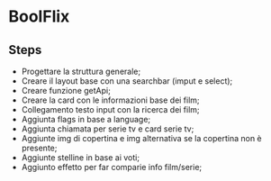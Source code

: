 # BoolFlix


## Steps

- Progettare la struttura generale;
- Creare il layout base con una searchbar (imput e select);
- Creare funzione getApi;
- Creare la card con le informazioni base dei film;
- Collegamento testo input con la ricerca dei film;
- Aggiunta flags in base a language;
- Aggiunta chiamata per serie tv e card serie tv;
- Aggiunte img di copertina e img alternativa se la copertina non è presente;
- Aggiunte stelline in base ai voti;
- Aggiunto effetto per far comparie info film/serie;

